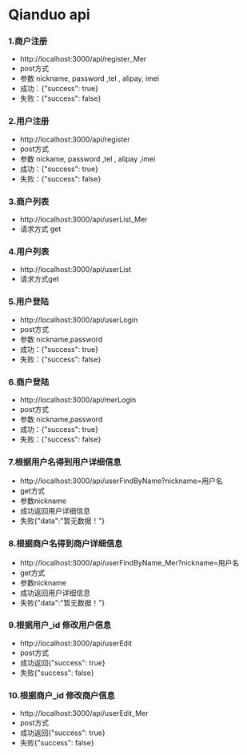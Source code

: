 # Qianduo api

### 1.商户注册
-  http://localhost:3000/api/register_Mer 
-  post方式
-  参数 nickname, password ,tel , alipay, imei 
- 成功：{"success": true}  
- 失败：{"success": false} 

### 2.用户注册
-  http://localhost:3000/api/register
-  post方式
-  参数 nickame, password ,tel , alipay ,imei
- 成功：{"success": true}  
- 失败：{"success": false} 

### 3.商户列表
- http://localhost:3000/api/userList_Mer
- 请求方式 get 

### 4.用户列表
- http://localhost:3000/api/userList
- 请求方式get

### 5.用户登陆
- http://localhost:3000/api/userLogin
- post方式
- 参数 nickname,password
- 成功：{"success": true}  
- 失败：{"success": false} 

### 6.商户登陆
- http://localhost:3000/api/merLogin
- post方式
- 参数 nickname,password
- 成功：{"success": true}  
- 失败：{"success": false} 

### 7.根据用户名得到用户详细信息
- http://localhost:3000/api/userFindByName?nickname=用户名
- get方式
- 参数nickname
- 成功返回用户详细信息
- 失败{"data":"暂无数据！"}

### 8.根据商户名得到商户详细信息
- http://localhost:3000/api/userFindByName_Mer?nickname=用户名
- get方式
- 参数nickname
- 成功返回用户详细信息
- 失败{"data":"暂无数据！"}

### 9.根据用户_id 修改用户信息
- http://localhost:3000/api/userEdit
- post方式
- 成功返回{"success": true}
- 失败{"success": false}

### 10.根据商户_id 修改商户信息
- http://localhost:3000/api/userEdit_Mer
- post方式
- 成功返回{"success": true}
- 失败{"success": false}
